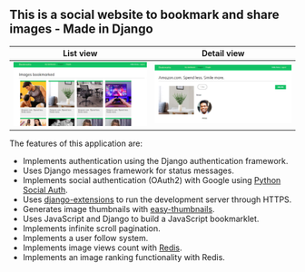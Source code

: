 ## This is a social website to bookmark and share images - Made in Django

| List view                                       | Detail view                                          |
| ----------------------------------------------- | ---------------------------------------------------- |
| ![application image](./docs/img/bookmarked.png) | ![application image](./docs/img/bookmark-detail.png) |

The features of this application are:

- Implements authentication using the Django authentication framework.
- Uses Django messages framework for status messages.
- Implements social authentication (OAuth2) with Google using [Python Social Auth](https://github.com/python-social-auth/social-app-django).
- Uses [django-extensions](https://github.com/django-extensions/django-extensions) to run the development server through HTTPS.
- Generates image thumbnails with [easy-thumbnails](https://github.com/SmileyChris/easy-thumbnails).
- Uses JavaScript and Django to build a JavaScript bookmarklet.
- Implements infinite scroll pagination.
- Implements a user follow system.
- Implements image views count with [Redis](https://redis.io/).
- Implements an image ranking functionality with Redis.
